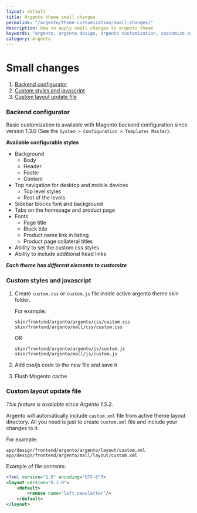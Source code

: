 ```yaml
---
layout: default
title: Argento theme small changes
permalink: "/argento/theme-customization/small-changes/"
description: How to apply small changes to argento theme
keywords: "argento, argento design, argento customization, customize argento"
category: Argento
---
```


# Small changes

1. [Backend configurator](#backend-configurator)
2. [Custom styles and javascript](#custom-styles-and-javascript)
3. [Custom layout update file](#custom-layout-update-file)

### Backend configurator

Basic customization is available with Magento backend configuration since
version 1.3.0 (See the `System > Configuration > Templates Master`).

**Available configurable styles**

* Background
  * Body
  * Header
  * Footer
  * Content
* Top navigation for desktop and mobile devices
  * Top level styles
  * Rest of the levels
* Sidebar blocks font and background
* Tabs on the homepage and product page
* Fonts
  * Page title
  * Block title
  * Product name link in listing
  * Product page collateral titles
* Ability to set the custom css styles
* Ability to include additional head links

_**Each theme has different elements to customize**_

### Custom styles and javascript

 1. Create `custom.css` or `custom.js` file inside active argento theme skin
 folder.

    For example:

    ```
    skin/frontend/argento/argento/css/custom.css
    skin/frontend/argento/mall/css/custom.css
    ```

    OR

    ```
    skin/frontend/argento/argento/js/custom.js
    skin/frontend/argento/mall/js/custom.js
    ```

 2. Add css/js code to the new file and save it
 3. Flush Magento cache

### Custom layout update file

*This feature is available since Argento 1.5.2.*

Argento will automatically include `custom.xml` file from active theme layout
directory. All you need is just to create `custom.xml` file and include your
changes to it.

For example:

```
app/design/frontend/argento/argento/layout/custom.xml
app/design/frontend/argento/mall/layout/custom.xml
```

Example of file contents:

```xml
<?xml version="1.0" encoding="UTF-8"?>
<layout version="0.1.0">
    <default>
        <remove name="left.newsletter"/>
    </default>
</layout>
```

